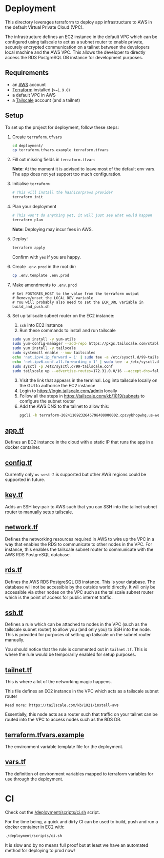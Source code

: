 # Deployment

This directory leverages terraform to deploy app infrastructure to AWS in the default Virtual Private Cloud (VPC).

The infrastructure defines an EC2 instance in the default VPC which can be configured using tailscale
to act as a subnet router to enable private, securely encrypted communication on a tailnet between the
developers local machine and the AWS VPC. This allows the developer to directly access the RDS
PostgreSQL DB instance for development purposes.

## Requirements

- an [AWS](https://aws.amazon.com/) account
- [Terraform](https://www.terraform.io/) installed (`>=1.9.8`)
- a default VPC in AWS
- a [Tailscale](https://tailscale.com/) account (and a tailnet)

## Setup

To set up the project for deployment, follow these steps:

1. Create `terraform.tfvars`

   ```bash
   cd deployment/
   cp terraform.tfvars.example terraform.tfvars
   ```

2. Fill out missing fields in `terraform.tfvars`

   **Note**: At the moment it is advised to leave most of the default env vars. The app
   does not yet support too much configuration.

3. Initialise `terraform`

   ```bash
   # This will install the hashicorp/aws provider
   terraform init
   ```

4. Plan your deployment

   ```bash
   # This won't do anything yet, it will just see what would happen
   terraform plan
   ```

   **Note**: Deploying may incur fees in AWS.

5. Deploy!

   ```bash
   terraform apply
   ```

   Confirm with `yes` if you are happy.


6. Create `.env.prod` in the root dir:

   ```bash
   cp .env.template .env.prod
   ```

7. Make amendments to `.env.prod`

   ```
   # Set POSTGRES_HOST to the value from the terraform output
   # Remove/unset the LOCAL_DEV variable
   # You will probably also need to set the ECR_URL variable in build_and_push.sh  
   ```

8. Set up tailscale subnet router on the EC2 instance:

   1. `ssh` into EC2 instance
   2. Run these commands to install and run tailscale

   ```bash
   sudo yum install -y yum-utils
   sudo yum-config-manager --add-repo https://pkgs.tailscale.com/stable/amazon-linux/2/tailscale.repo
   sudo yum install -y tailscale
   sudo systemctl enable --now tailscaled
   echo 'net.ipv4.ip_forward = 1' | sudo tee -a /etc/sysctl.d/99-tailscale.conf
   echo 'net.ipv6.conf.all.forwarding = 1' | sudo tee -a /etc/sysctl.d/99-tailscale.conf
   sudo sysctl -p /etc/sysctl.d/99-tailscale.conf
   sudo tailscale up --advertise-routes=172.31.0.0/16 --accept-dns=false
   ```

   3. Visit the link that appears in the terminal. Log into tailscale locally on the GUI to authorise the EC2 instance
   4. Login to https://login.tailscale.com/admin locally
   5. Follow all the steps in https://tailscale.com/kb/1019/subnets to configure the subnet router
   6. Add the AWS DNS to the tailnet to allow this:
      ```bash
      pgcli -h terraform-20241109232645798400000002.cpzvybhopwhq.us-west-2.rds.amazonaws.com -U admin -d time_tracker
      ```

## [app.tf](/deployment/app.tf)

Defines an EC2 instance in the cloud with a static IP that runs the app in a docker container.

## [config.tf](/deployment/config.tf)

Currently only `us-west-2` is supported but other AWS regions could be supported in future.

## [key.tf](/deployment/key.tf)

Adds an SSH key-pair to AWS such that you can SSH into the tailnet subnet router to manually
setup tailscale.

## [network.tf](/deployment/network.tf)

Defines the networking resources required in AWS to wire up the VPC in a way that enables
the RDS to communicate to other nodes in the VPC. For instance, this enables the tailscale
subnet router to communicate with the AWS RDS PostgreSQL database.

## [rds.tf](/deployment/rds.tf)

Defines the AWS RDS PostgreSQL DB instance. This is your database. The database will not be
accessible by the outside world directly. It will only be accessible via other nodes on the
VPC such as the tailscale subnet router which is the point of access for public internet traffic.

## [ssh.tf](/deployment/ssh.tf)

Defines a rule which can be attached to nodes in the VPC (such as the tailscale subnet router) to
allow you (and only you) to SSH into the node. This is provided for purposes of setting up tailscale
on the subnet router manually.

You should notice that the rule is commented out in `tailnet.tf`. This is where the rule would be temporarily
enabled for setup purposes.

## [tailnet.tf](/deployment/tailnet.tf)

This is where a lot of the networking magic happens.

This file defines an EC2 instance in the VPC which acts as a tailscale subnet router

    Read more: https://tailscale.com/kb/1021/install-aws

Essentially, this node acts as a router such that traffic on your tailnet can be routed into the VPC to access nodes such as the RDS DB.

## [terraform.tfvars.example](/deployment/terraform.tfvars.example)

The environment variable template file for the deployment.

## [vars.tf](/deployment/vars.tf)

The definition of environment variables mapped to terraform variables for use through the deployment.

# CI

Check out the [/deployment/scripts/ci.sh](/deployment/scripts/ci.sh) script.

For the time being, a quick and dirty CI can be used to build, push and run a docker container in EC2 with:

```bash
./deployment/scripts/ci.sh
```

It is slow and by no means full proof but at least we have an automated method for deploying to prod now!
